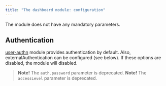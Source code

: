 ```yaml
---
title: "The dashboard module: configuration"
---
```


The module does not have any mandatory parameters.

<!-- SCHEMA -->

## Authentication

[user-authn](/products/kubernetes-platform/documentation/v1/modules/150-user-authn/) module provides authentication by default. Also, externalAuthentication can be configured (see below).
If these options are disabled, the module will disabled.

> **Note!** The `auth.password` parameter is deprecated.
> **Note!** The `accessLevel` parameter is deprecated.
